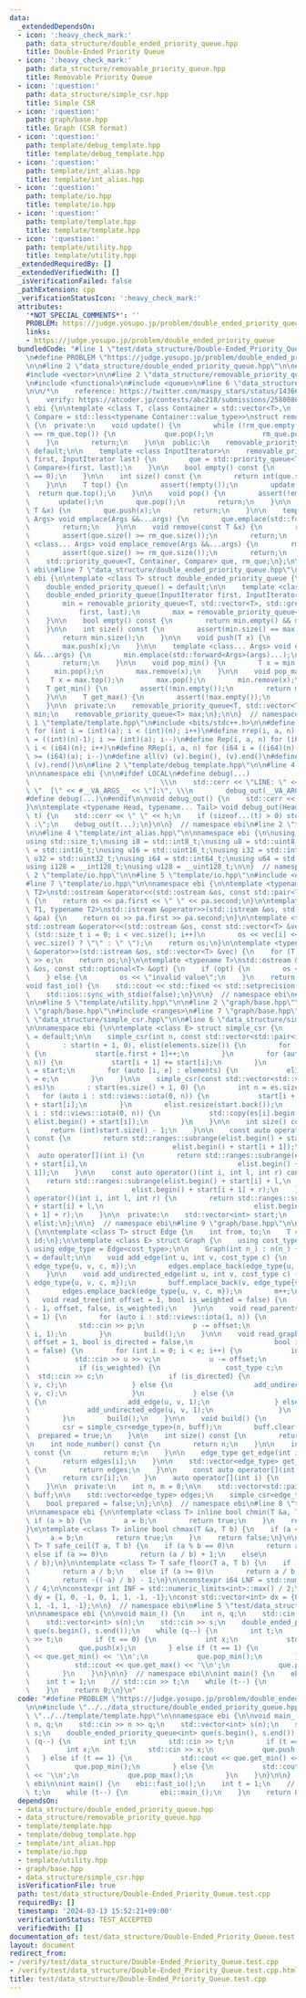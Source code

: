 ```yaml
---
data:
  _extendedDependsOn:
  - icon: ':heavy_check_mark:'
    path: data_structure/double_ended_priority_queue.hpp
    title: Double-Ended Priority Queue
  - icon: ':heavy_check_mark:'
    path: data_structure/removable_priority_queue.hpp
    title: Removable Priority Queue
  - icon: ':question:'
    path: data_structure/simple_csr.hpp
    title: Simple CSR
  - icon: ':question:'
    path: graph/base.hpp
    title: Graph (CSR format)
  - icon: ':question:'
    path: template/debug_template.hpp
    title: template/debug_template.hpp
  - icon: ':question:'
    path: template/int_alias.hpp
    title: template/int_alias.hpp
  - icon: ':question:'
    path: template/io.hpp
    title: template/io.hpp
  - icon: ':question:'
    path: template/template.hpp
    title: template/template.hpp
  - icon: ':question:'
    path: template/utility.hpp
    title: template/utility.hpp
  _extendedRequiredBy: []
  _extendedVerifiedWith: []
  _isVerificationFailed: false
  _pathExtension: cpp
  _verificationStatusIcon: ':heavy_check_mark:'
  attributes:
    '*NOT_SPECIAL_COMMENTS*': ''
    PROBLEM: https://judge.yosupo.jp/problem/double_ended_priority_queue
    links:
    - https://judge.yosupo.jp/problem/double_ended_priority_queue
  bundledCode: "#line 1 \"test/data_structure/Double-Ended_Priority_Queue.test.cpp\"\
    \n#define PROBLEM \"https://judge.yosupo.jp/problem/double_ended_priority_queue\"\
    \n\n#line 2 \"data_structure/double_ended_priority_queue.hpp\"\n\n#include <cassert>\n\
    #include <vector>\n\n#line 2 \"data_structure/removable_priority_queue.hpp\"\n\
    \n#include <functional>\n#include <queue>\n#line 6 \"data_structure/removable_priority_queue.hpp\"\
    \n\n/*\n    reference: https://twitter.com/maspy_stars/status/1436690222465486848\n\
    \    verify: https://atcoder.jp/contests/abc218/submissions/25800862\n*/\n\nnamespace\
    \ ebi {\n\ntemplate <class T, class Container = std::vector<T>,\n          class\
    \ Compare = std::less<typename Container::value_type>>\nstruct removable_priority_queue\
    \ {\n  private:\n    void update() {\n        while (!rm_que.empty() && que.top()\
    \ == rm_que.top()) {\n            que.pop();\n            rm_que.pop();\n    \
    \    }\n        return;\n    }\n\n  public:\n    removable_priority_queue() =\
    \ default;\n\n    template <class InputIterator>\n    removable_priority_queue(InputIterator\
    \ first, InputIterator last) {\n        que = std::priority_queue<T, Container,\
    \ Compare>(first, last);\n    }\n\n    bool empty() const {\n        return (size()\
    \ == 0);\n    }\n\n    int size() const {\n        return int(que.size() - rm_que.size());\n\
    \    }\n\n    T top() {\n        assert(!empty());\n        update();\n      \
    \  return que.top();\n    }\n\n    void pop() {\n        assert(!empty());\n \
    \       update();\n        que.pop();\n        return;\n    }\n\n    void push(const\
    \ T &x) {\n        que.push(x);\n        return;\n    }\n\n    template <class...\
    \ Args> void emplace(Args &&...args) {\n        que.emplace(std::forward<Args>(args)...);\n\
    \        return;\n    }\n\n    void remove(const T &x) {\n        rm_que.push(x);\n\
    \        assert(que.size() >= rm_que.size());\n        return;\n    }\n\n    template\
    \ <class... Args> void emplace_remove(Args &&...args) {\n        rm_que.emplace(std::forward<Args>(args)...);\n\
    \        assert(que.size() >= rm_que.size());\n        return;\n    }\n\n  private:\n\
    \    std::priority_queue<T, Container, Compare> que, rm_que;\n};\n\n}  // namespace\
    \ ebi\n#line 7 \"data_structure/double_ended_priority_queue.hpp\"\n\nnamespace\
    \ ebi {\n\ntemplate <class T> struct double_ended_priority_queue {\n  public:\n\
    \    double_ended_priority_queue() = default;\n\n    template <class InputIterator>\n\
    \    double_ended_priority_queue(InputIterator first, InputIterator last) {\n\
    \        min = removable_priority_queue<T, std::vector<T>, std::greater<T>>(\n\
    \            first, last);\n        max = removable_priority_queue<T>(first, last);\n\
    \    }\n\n    bool empty() const {\n        return min.empty() && max.empty();\n\
    \    }\n\n    int size() const {\n        assert(min.size() == max.size());\n\
    \        return min.size();\n    }\n\n    void push(T x) {\n        min.push(x);\n\
    \        max.push(x);\n    }\n\n    template <class... Args> void emplace(Args\
    \ &&...args) {\n        min.emplace(std::forward<Args>(args)...);\n        max.emplace(std::forward<Args>(args)...);\n\
    \        return;\n    }\n\n    void pop_min() {\n        T x = min.top();\n  \
    \      min.pop();\n        max.remove(x);\n    }\n\n    void pop_max() {\n   \
    \     T x = max.top();\n        max.pop();\n        min.remove(x);\n    }\n\n\
    \    T get_min() {\n        assert(!min.empty());\n        return min.top();\n\
    \    }\n\n    T get_max() {\n        assert(!max.empty());\n        return max.top();\n\
    \    }\n\n  private:\n    removable_priority_queue<T, std::vector<T>, std::greater<T>>\
    \ min;\n    removable_priority_queue<T> max;\n};\n\n}  // namespace ebi\n#line\
    \ 1 \"template/template.hpp\"\n#include <bits/stdc++.h>\n\n#define rep(i, a, n)\
    \ for (int i = (int)(a); i < (int)(n); i++)\n#define rrep(i, a, n) for (int i\
    \ = ((int)(n)-1); i >= (int)(a); i--)\n#define Rep(i, a, n) for (i64 i = (i64)(a);\
    \ i < (i64)(n); i++)\n#define RRep(i, a, n) for (i64 i = ((i64)(n)-i64(1)); i\
    \ >= (i64)(a); i--)\n#define all(v) (v).begin(), (v).end()\n#define rall(v) (v).rbegin(),\
    \ (v).rend()\n\n#line 2 \"template/debug_template.hpp\"\n\n#line 4 \"template/debug_template.hpp\"\
    \n\nnamespace ebi {\n\n#ifdef LOCAL\n#define debug(...)                      \
    \                                \\\n    std::cerr << \"LINE: \" << __LINE__ <<\
    \ \"  [\" << #__VA_ARGS__ << \"]:\", \\\n        debug_out(__VA_ARGS__)\n#else\n\
    #define debug(...)\n#endif\n\nvoid debug_out() {\n    std::cerr << std::endl;\n\
    }\n\ntemplate <typename Head, typename... Tail> void debug_out(Head h, Tail...\
    \ t) {\n    std::cerr << \" \" << h;\n    if (sizeof...(t) > 0) std::cerr << \"\
    \ :\";\n    debug_out(t...);\n}\n\n}  // namespace ebi\n#line 2 \"template/int_alias.hpp\"\
    \n\n#line 4 \"template/int_alias.hpp\"\n\nnamespace ebi {\n\nusing ld = long double;\n\
    using std::size_t;\nusing i8 = std::int8_t;\nusing u8 = std::uint8_t;\nusing i16\
    \ = std::int16_t;\nusing u16 = std::uint16_t;\nusing i32 = std::int32_t;\nusing\
    \ u32 = std::uint32_t;\nusing i64 = std::int64_t;\nusing u64 = std::uint64_t;\n\
    using i128 = __int128_t;\nusing u128 = __uint128_t;\n\n}  // namespace ebi\n#line\
    \ 2 \"template/io.hpp\"\n\n#line 5 \"template/io.hpp\"\n#include <optional>\n\
    #line 7 \"template/io.hpp\"\n\nnamespace ebi {\n\ntemplate <typename T1, typename\
    \ T2>\nstd::ostream &operator<<(std::ostream &os, const std::pair<T1, T2> &pa)\
    \ {\n    return os << pa.first << \" \" << pa.second;\n}\n\ntemplate <typename\
    \ T1, typename T2>\nstd::istream &operator>>(std::istream &os, std::pair<T1, T2>\
    \ &pa) {\n    return os >> pa.first >> pa.second;\n}\n\ntemplate <typename T>\n\
    std::ostream &operator<<(std::ostream &os, const std::vector<T> &vec) {\n    for\
    \ (std::size_t i = 0; i < vec.size(); i++)\n        os << vec[i] << (i + 1 ==\
    \ vec.size() ? \"\" : \" \");\n    return os;\n}\n\ntemplate <typename T>\nstd::istream\
    \ &operator>>(std::istream &os, std::vector<T> &vec) {\n    for (T &e : vec) std::cin\
    \ >> e;\n    return os;\n}\n\ntemplate <typename T>\nstd::ostream &operator<<(std::ostream\
    \ &os, const std::optional<T> &opt) {\n    if (opt) {\n        os << opt.value();\n\
    \    } else {\n        os << \"invalid value\";\n    }\n    return os;\n}\n\n\
    void fast_io() {\n    std::cout << std::fixed << std::setprecision(15);\n    std::cin.tie(nullptr);\n\
    \    std::ios::sync_with_stdio(false);\n}\n\n}  // namespace ebi\n#line 2 \"template/utility.hpp\"\
    \n\n#line 5 \"template/utility.hpp\"\n\n#line 2 \"graph/base.hpp\"\n\n#line 5\
    \ \"graph/base.hpp\"\n#include <ranges>\n#line 7 \"graph/base.hpp\"\n\n#line 2\
    \ \"data_structure/simple_csr.hpp\"\n\n#line 6 \"data_structure/simple_csr.hpp\"\
    \n\nnamespace ebi {\n\ntemplate <class E> struct simple_csr {\n    simple_csr()\
    \ = default;\n\n    simple_csr(int n, const std::vector<std::pair<int, E>>& elements)\n\
    \        : start(n + 1, 0), elist(elements.size()) {\n        for (auto e : elements)\
    \ {\n            start[e.first + 1]++;\n        }\n        for (auto i : std::views::iota(0,\
    \ n)) {\n            start[i + 1] += start[i];\n        }\n        auto counter\
    \ = start;\n        for (auto [i, e] : elements) {\n            elist[counter[i]++]\
    \ = e;\n        }\n    }\n\n    simple_csr(const std::vector<std::vector<E>>&\
    \ es)\n        : start(es.size() + 1, 0) {\n        int n = es.size();\n     \
    \   for (auto i : std::views::iota(0, n)) {\n            start[i + 1] = (int)es[i].size()\
    \ + start[i];\n        }\n        elist.resize(start.back());\n        for (auto\
    \ i : std::views::iota(0, n)) {\n            std::copy(es[i].begin(), es[i].end(),\
    \ elist.begin() + start[i]);\n        }\n    }\n\n    int size() const {\n   \
    \     return (int)start.size() - 1;\n    }\n\n    const auto operator[](int i)\
    \ const {\n        return std::ranges::subrange(elist.begin() + start[i],\n  \
    \                                   elist.begin() + start[i + 1]);\n    }\n  \
    \  auto operator[](int i) {\n        return std::ranges::subrange(elist.begin()\
    \ + start[i],\n                                     elist.begin() + start[i +\
    \ 1]);\n    }\n\n    const auto operator()(int i, int l, int r) const {\n    \
    \    return std::ranges::subrange(elist.begin() + start[i] + l,\n            \
    \                         elist.begin() + start[i + 1] + r);\n    }\n    auto\
    \ operator()(int i, int l, int r) {\n        return std::ranges::subrange(elist.begin()\
    \ + start[i] + l,\n                                     elist.begin() + start[i\
    \ + 1] + r);\n    }\n\n  private:\n    std::vector<int> start;\n    std::vector<E>\
    \ elist;\n};\n\n}  // namespace ebi\n#line 9 \"graph/base.hpp\"\n\nnamespace ebi\
    \ {\n\ntemplate <class T> struct Edge {\n    int from, to;\n    T cost;\n    int\
    \ id;\n};\n\ntemplate <class E> struct Graph {\n    using cost_type = E;\n   \
    \ using edge_type = Edge<cost_type>;\n\n    Graph(int n_) : n(n_) {}\n\n    Graph()\
    \ = default;\n\n    void add_edge(int u, int v, cost_type c) {\n        buff.emplace_back(u,\
    \ edge_type{u, v, c, m});\n        edges.emplace_back(edge_type{u, v, c, m++});\n\
    \    }\n\n    void add_undirected_edge(int u, int v, cost_type c) {\n        buff.emplace_back(u,\
    \ edge_type{u, v, c, m});\n        buff.emplace_back(v, edge_type{v, u, c, m});\n\
    \        edges.emplace_back(edge_type{u, v, c, m});\n        m++;\n    }\n\n \
    \   void read_tree(int offset = 1, bool is_weighted = false) {\n        read_graph(n\
    \ - 1, offset, false, is_weighted);\n    }\n\n    void read_parents(int offset\
    \ = 1) {\n        for (auto i : std::views::iota(1, n)) {\n            int p;\n\
    \            std::cin >> p;\n            p -= offset;\n            add_undirected_edge(p,\
    \ i, 1);\n        }\n        build();\n    }\n\n    void read_graph(int e, int\
    \ offset = 1, bool is_directed = false,\n                    bool is_weighted\
    \ = false) {\n        for (int i = 0; i < e; i++) {\n            int u, v;\n \
    \           std::cin >> u >> v;\n            u -= offset;\n            v -= offset;\n\
    \            if (is_weighted) {\n                cost_type c;\n              \
    \  std::cin >> c;\n                if (is_directed) {\n                    add_edge(u,\
    \ v, c);\n                } else {\n                    add_undirected_edge(u,\
    \ v, c);\n                }\n            } else {\n                if (is_directed)\
    \ {\n                    add_edge(u, v, 1);\n                } else {\n      \
    \              add_undirected_edge(u, v, 1);\n                }\n            }\n\
    \        }\n        build();\n    }\n\n    void build() {\n        assert(!prepared);\n\
    \        csr = simple_csr<edge_type>(n, buff);\n        buff.clear();\n      \
    \  prepared = true;\n    }\n\n    int size() const {\n        return n;\n    }\n\
    \n    int node_number() const {\n        return n;\n    }\n\n    int edge_number()\
    \ const {\n        return m;\n    }\n\n    edge_type get_edge(int i) const {\n\
    \        return edges[i];\n    }\n\n    std::vector<edge_type> get_edges() const\
    \ {\n        return edges;\n    }\n\n    const auto operator[](int i) const {\n\
    \        return csr[i];\n    }\n    auto operator[](int i) {\n        return csr[i];\n\
    \    }\n\n  private:\n    int n, m = 0;\n\n    std::vector<std::pair<int,edge_type>>\
    \ buff;\n\n    std::vector<edge_type> edges;\n    simple_csr<edge_type> csr;\n\
    \    bool prepared = false;\n};\n\n}  // namespace ebi\n#line 8 \"template/utility.hpp\"\
    \n\nnamespace ebi {\n\ntemplate <class T> inline bool chmin(T &a, T b) {\n   \
    \ if (a > b) {\n        a = b;\n        return true;\n    }\n    return false;\n\
    }\n\ntemplate <class T> inline bool chmax(T &a, T b) {\n    if (a < b) {\n   \
    \     a = b;\n        return true;\n    }\n    return false;\n}\n\ntemplate <class\
    \ T> T safe_ceil(T a, T b) {\n    if (a % b == 0)\n        return a / b;\n   \
    \ else if (a >= 0)\n        return (a / b) + 1;\n    else\n        return -((-a)\
    \ / b);\n}\n\ntemplate <class T> T safe_floor(T a, T b) {\n    if (a % b == 0)\n\
    \        return a / b;\n    else if (a >= 0)\n        return a / b;\n    else\n\
    \        return -((-a) / b) - 1;\n}\n\nconstexpr i64 LNF = std::numeric_limits<i64>::max()\
    \ / 4;\n\nconstexpr int INF = std::numeric_limits<int>::max() / 2;\n\nconst std::vector<int>\
    \ dy = {1, 0, -1, 0, 1, 1, -1, -1};\nconst std::vector<int> dx = {0, 1, 0, -1,\
    \ 1, -1, 1, -1};\n\n}  // namespace ebi\n#line 5 \"test/data_structure/Double-Ended_Priority_Queue.test.cpp\"\
    \n\nnamespace ebi {\n\nvoid main_() {\n    int n, q;\n    std::cin >> n >> q;\n\
    \    std::vector<int> s(n);\n    std::cin >> s;\n    double_ended_priority_queue<int>\
    \ que(s.begin(), s.end());\n    while (q--) {\n        int t;\n        std::cin\
    \ >> t;\n        if (t == 0) {\n            int x;\n            std::cin >> x;\n\
    \            que.push(x);\n        } else if (t == 1) {\n            std::cout\
    \ << que.get_min() << '\\n';\n            que.pop_min();\n        } else {\n \
    \           std::cout << que.get_max() << '\\n';\n            que.pop_max();\n\
    \        }\n    }\n}\n\n}  // namespace ebi\n\nint main() {\n    ebi::fast_io();\n\
    \    int t = 1;\n    // std::cin >> t;\n    while (t--) {\n        ebi::main_();\n\
    \    }\n    return 0;\n}\n"
  code: "#define PROBLEM \"https://judge.yosupo.jp/problem/double_ended_priority_queue\"\
    \n\n#include \"../../data_structure/double_ended_priority_queue.hpp\"\n#include\
    \ \"../../template/template.hpp\"\n\nnamespace ebi {\n\nvoid main_() {\n    int\
    \ n, q;\n    std::cin >> n >> q;\n    std::vector<int> s(n);\n    std::cin >>\
    \ s;\n    double_ended_priority_queue<int> que(s.begin(), s.end());\n    while\
    \ (q--) {\n        int t;\n        std::cin >> t;\n        if (t == 0) {\n   \
    \         int x;\n            std::cin >> x;\n            que.push(x);\n     \
    \   } else if (t == 1) {\n            std::cout << que.get_min() << '\\n';\n \
    \           que.pop_min();\n        } else {\n            std::cout << que.get_max()\
    \ << '\\n';\n            que.pop_max();\n        }\n    }\n}\n\n}  // namespace\
    \ ebi\n\nint main() {\n    ebi::fast_io();\n    int t = 1;\n    // std::cin >>\
    \ t;\n    while (t--) {\n        ebi::main_();\n    }\n    return 0;\n}"
  dependsOn:
  - data_structure/double_ended_priority_queue.hpp
  - data_structure/removable_priority_queue.hpp
  - template/template.hpp
  - template/debug_template.hpp
  - template/int_alias.hpp
  - template/io.hpp
  - template/utility.hpp
  - graph/base.hpp
  - data_structure/simple_csr.hpp
  isVerificationFile: true
  path: test/data_structure/Double-Ended_Priority_Queue.test.cpp
  requiredBy: []
  timestamp: '2024-03-13 15:52:21+09:00'
  verificationStatus: TEST_ACCEPTED
  verifiedWith: []
documentation_of: test/data_structure/Double-Ended_Priority_Queue.test.cpp
layout: document
redirect_from:
- /verify/test/data_structure/Double-Ended_Priority_Queue.test.cpp
- /verify/test/data_structure/Double-Ended_Priority_Queue.test.cpp.html
title: test/data_structure/Double-Ended_Priority_Queue.test.cpp
---
```

